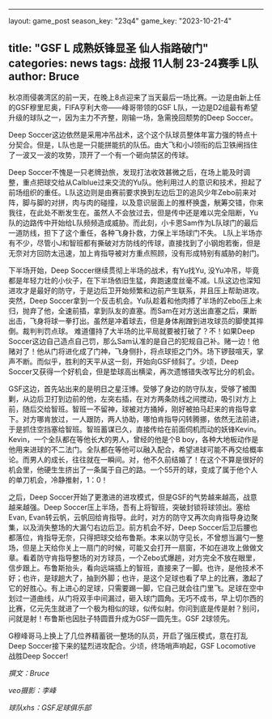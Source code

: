 
---
layout: game_post
season_key: "23q4"
game_key: "2023-10-21-4"

title:  "GSF L 成熟妖锋显圣 仙人指路破门"
categories: news
tags: 战报 11人制 23-24赛季 L队
author: Bruce
---

秋凉雨侵袭湾区的前一天，在晚上8点迎来了当天最后一场比赛。一边是由新上任的GSF穆里尼奥，FIFA亨利大帝——峰哥带领的GSF L队，一边是D2组最有希望升级的球队之一，因为主力不齐整，刚输一场，急需挽回颓势的Deep Soccer。

Deep Soccer这边依然是采用冲吊战术，这个这个队球员整体年富力强的特点十分契合。但是，L队也是一只能拼能抗的队伍。由大飞和小J领衔的后卫铁闸挡住了一波又一波的攻势，顶开了一个有一个砸向禁区的传球。

Deep Soccer不愧是一只老牌劲旅，发现打法收效甚微之后，在场上能及时调整，重点把球交给从Calblue过来交流的Yu队。他利用过人的意识和技术，担起了前场组织的重任。L队这边则是由赛前要求换到左边后卫的追风少年Zebo前来对阵，脚与脚的对拼，肉与肉的碰撞，以及意识层面上的推杯换盏，觥筹交错，你来我往，在此处不断发生在。虽然人不会放过去，但是传中还是难以完全阻断，Yu队的边路传中开始给L队频频造成威胁。而此刻，小卡恩Sam作为L队球门的最后一道防线，担下了这个重任，各种飞身扑救，力保上半场球门不失。 L队上半场亦有不少，尽管小J和智班都有撕破对方防线的传球，直接找到了小钢炮若衡，但是无奈对方回防太迅速，加上肯指导被对方重点照顾，没有形成特别有威胁的射门。

下半场开始，Deep Soccer继续贯彻上半场的战术，有Yu找Yu, 没Yu冲吊，毕竟都是年轻力壮的小伙子，在下半场依旧生猛，奔跑速度丝毫不减。L队这边也深知进攻才是最好的防守，于是边后卫开始频繁和边前产生联系，并且压上帮助进攻。突然，Deep Soccer拿到一个反击机会。Yu队趁着和他肉搏了半场的Zebo压上未归，抛弃了他，全速前插，拿到队友的直塞。而Sam在对方送出直塞之后，果断出击，飞身将球一拳打出。虽然是冲着球去，但是身体剐蹭到进攻球员的脚使其摔倒。裁判判罚点球。
难道僵持了大半场的比平局就要被打破了？不！如果Deep Soccer这边自己造点自己罚，那么Sam认准的是自己的犯规自己补。赌一边！他赌对了！他从门将进化成了门神，飞身侧扑，将点球拒之门外。场下锣鼓喧天，掌声不断。而似乎，胜利的天平从这一刻，开始向GSF倾斜了。少顷，Deep Soccer又获得一个好机会，但是垫球高出横梁，再次遗憾错失改写比分的机会。

GSF这边，首先站出来的是明日之星汪博。受够了身边的防守队友，受够了被围剿，从边后卫打到边前的他，左突右插，在对方两条防线之间搅动，吸引对方上前，随后交给智班。智班一不留神，球被对方捅掉，刚好被拍马赶来的肯指导拿下。对方哪肯放过，一人跟防，两人协助，哪怕肯指导闪转腾挪，依然无法前进，于是抓住空挡塞给智班。智班蓄谋已久，直接传给在前面伺机而动的妖锋Kevin。Kevin，一个全队都在等他长大的男人，曾经的他是个B boy，各种大地板动作是他用来进球的不二法门。全队都在等他可以融入配合，希望进球可能不再交给概率论。而男人的成长，往往就在一瞬间。对，他不久前结婚了！在这个不算是很好的机会里，他硬生生挤出了一条属于自己的路。一个55开的球，变成了属于他个人的单刀机会，冷静推射，1：0！

之后，Deep Soccer开始了更激进的进攻模式，但是GSF的气势越来越高，战意越来越强。Deep Soccer压上半场，吾有上将智班，突破封锁将球领出。塞给Evan, Evan转云帆，云帆回给肯指导。此时，对方的防守又再次向肯指导身边聚集，以及消失整场的大漏勺右边后卫。前方机会不好，Deep Soccer后卫后腰也都落位，肯指导无奈，只得把球交给布鲁斯。本来以防守见长，不曾想当漏勺一整场，但是上天给你关上一扇门的时候，可能又会打开一扇窗，不如在进攻上做做文章。看着防守肯指导整场的对方球员，一个Zebo式爆趟，对方完全不放在眼里，信步跟上。布鲁斯抬头，看向远端插上的智班，直接来了一脚。也许，是他技术不好；也许，是球趟大了，抽到外脚；也许，是这个足球也看了早上的比赛，激起了它的好胜心。有上进心的足球，只需要踢一脚，它自己就会往门里飞。足球在空中划过一道曲线，从门将双手中间漏过，砸入球门圆角。无巧不成书，早上切尔西的比赛，亿元先生就进了一个极为相似的球，似传似射。你问到底是传是射？别问，问就是射！布鲁斯也因肚子特圆晋升成为GSF一圆先生。GSF 2球领先。

G穆峰哥马上换上了几位养精蓄锐一整场的队员，开启了强压模式，意在打乱Deep Soccer接下来的猛烈进攻配合。少顷，终场哨声响起，GSF Locomotive 战胜Deep Soccer!





*撰文：Bruce*

*veo摄影：李峰*

*球队xhs：GSF足球俱乐部*
